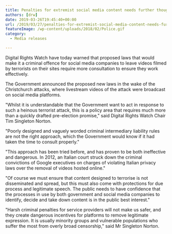 ```yaml
---
title: Penalties for extremist social media content needs further thought
authors: [drw]
date: 2019-03-26T19:45:40+00:00
url: /2019/03/27/penalties-for-extremist-social-media-content-needs-further-thought/
featureImage: /wp-content/uploads/2018/02/Police.gif
category:
  - Media releases

---
```

Digital Rights Watch have today warned that proposed laws that would make it a criminal offence for social media companies to leave videos filmed by terrorists on their sites require more consultation to ensure they work effectively.


The Government announced the proposed new laws in the wake of the Christchurch attacks, where livestream videos of the attack were broadcast on social media platforms.


"Whilst it is understandable that the Government want to act in response to such a heinous terrorist attack, this is a policy area that requires much more than a quickly drafted pre-election promise," said Digital Rights Watch Chair Tim Singleton Norton.


"Poorly designed and vaguely worded criminal intermediary liability rules are not the right approach, which the Government would know if it had taken the time to consult properly."


"This approach has been tried before, and has proven to be both ineffective and dangerous. In 2012, an Italian court struck down the criminal convictions of Google executives on charges of violating Italian privacy laws over the removal of videos hosted online."


"Of course we must ensure that content designed to terrorise is not disseminated and spread, but this must also come with protections for due process and legitimate speech. The public needs to have confidence that the processes in use by both government and social media companies to identify, decide and take down content is in the public best interest."


"Harsh criminal penalties for service providers will not make us safer, and they create dangerous incentives for platforms to remove legitimate expression. It is usually minority groups and vulnerable populations who suffer the most from overly broad censorship," said Mr Singleton Norton.
